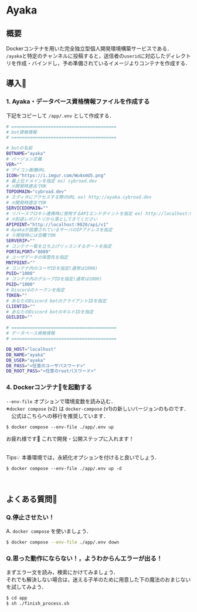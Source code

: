 # Ayaka

## 概要

Dockerコンテナを用いた完全独立型個人開発環境構築サービスである．  
`/ayaka`と特定のチャンネルに投稿すると，送信者の`userid`に対応したディレクトリを作成・バインドし，予め準備されているイメージよりコンテナを作成する．

## 導入🧰

### 1. Ayaka・データベース資格情報ファイルを作成する

下記をコピーして `/app/.env` として作成する．
```bash
# ========================================
# bot資格情報
# ========================================

# botの名前
BOTNAME="ayaka"
# バージョン定義
VER=""
# アイコン画像URL
ICON="https://i.imgur.com/Wu4xmU5.png"
# 最上位ドメインを指定 ex) cybroad.dev 
# ※開発時適当でOK
TOPDOMAIN="cybroad.dev"
# エディタにアクセスする際のURL ex) http://ayaka.cybroad.dev
# ※開発時適当でOK
SERVICEDOMAIN=""
# リバースプロキシ連携時に使用するAPIエンドポイントを指定 ex) http://localhost:9020
# ※別途レポジトリから落としてきてください
APIPOINT="http://localhost:9020/api/v1"
# Ayakaが設置されているサーバのIPアドレスを指定
# ※開発時には空欄でOK
SERVERIP=""
# コンテナ一覧を立ち上げリッスンするポートを指定
PORTALPORT="8080"
# ユーザデータの保管先を指定
MNTPOINT=""
# コンテナ内のユーザIDを指定(通常は1000)
PUID="1000"
# コンテナ内のグループIDを指定(通常は1000)
PGID="1000"
# Discordのトークンを指定
TOKEN=""
# あなたのDiscord botのクライアントIDを指定
CLIENTID=""
# あなたのDiscord botのギルドIDを指定
GUILDID=""

# ========================================
# データベース資格情報
# ========================================

DB_HOST="localhost"
DB_NAME="ayaka"
DB_USER="ayaka"
DB_PASS="<任意のユーザパスワード>"
DB_ROOT_PASS="<任意のrootパスワード>"


```

### 4. Dockerコンテナ🐋を起動する
`--env-file` オプションで環境変数を読み込む．  
※`docker compose` (v2) は `docker-compose` (v1)の新しいバージョンのものです．  
　公式はこちらへの移行を推奨しています．
```
$ docker compose --env-file ./app/.env up
```
お疲れ様です🎉 これで開発・公開ステップに入れます！
<br />
<br />

Tips💡 本番環境では，永続化オプションを付けると良いでしょう．
```
$ docker compose --env-file ./app/.env up -d
```
<br />

## よくある質問🤔

### Q.停止させたい！
A. `docker compose` を使いましょう．
```bash
$ docker compose --env-file ./app/.env down
```

### Q.思った動作にならない！，ようわからんエラーが出る！
まずエラー文を読み，検索にかけてみましょう．  
それでも解決しない場合は，迷える子羊のために用意した下の魔法のおまじないを試してみよう．
```bash
$ cd app
$ sh ./finish_process.sh
```
<br />